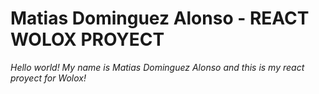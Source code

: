  # Matias Dominguez Alonso - REACT WOLOX PROYECT
 
 _Hello world! My name is Matias Dominguez Alonso and this is my react proyect for Wolox!_